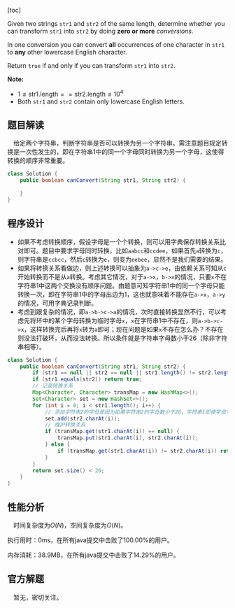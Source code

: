 [toc]

Given two strings `str1` and `str2` of the same length, determine whether you can transform `str1` into `str2` by doing **zero or more** *conversions*.

In one conversion you can convert **all** occurrences of one character in `str1` to **any** other lowercase English character.

Return `true` if and only if you can transform `str1` into `str2`.



**Note:**

* $1 \le \text{str1.length} == \text{str2.length} \le 10^4$
* Both `str1` and `str2` contain only lowercase English letters.



## 题目解读

&emsp;给定两个字符串，判断字符串是否可以转换为另一个字符串。需注意题目规定转换是一次性发生的，即在字符串1中的同一个字母同时转换为另一个字母，这使得转换的顺序非常重要。

```java
class Solution {
    public boolean canConvert(String str1, String str2) {
    
    }
}
```

## 程序设计

* 如果不考虑转换顺序，假设字母是一个个转换，则可以用字典保存转换关系比对即可。题目中要求字母同时转换，比如`aabcc`和`ccdee`，如果首先`a`转换为`c`，则字符串是`ccbcc`，然后`c`转换为`e`，则变为`eebee`，显然不是我们需要的结果。
* 如果将转换关系看做边，则上述转换可以抽象为`a->c->e`，由依赖关系可知从`c`开始转换而不是从`a`转换。考虑其它情况，对于`a->x`，`b->x`的情况，只要`x`不在字符串1中这两个交换没有顺序问题。由题意可知字符串1中的同一个字母只能转换一次，即在字符串1中的字母出边为1，这也就意味着不能存在`a->x`，`a->y`的情况，可用字典记录判断。
* 考虑到跟复杂的情况，即`a->b->c->a`的情况，次时直接转换显然不行，可以考虑先将环中的某个字母转换为临时字母`x`，`x`在字符串1中不存在，则`a->b->c->x`，这样转换完后再将`x`转为`a`即可；现在问题是如果`x`不存在怎么办？不存在则没法打破环，从而没法转换。所以条件就是字符串字母数小于26（除非字符串相等）。

```java
class Solution {
    public boolean canConvert(String str1, String str2) {
        if (str1 == null || str2 == null || str1.length() != str2.length()) throw new IllegalArgumentException("invalid param");
        if (str1.equals(str2)) return true;
        // 记录转换关系
        Map<Character, Character> transMap = new HashMap<>();
        Set<Character> set = new HashSet<>();
        for (int i = 0; i < str1.length(); i++) {
            // 添加字符串2的字母是因为如果字符串2的字母数少于26，字符串1即使字母等于26，意味者存在多个字母转为同一个字母，合法，而如果字符串2字母数为26，则字符串1字母数必然为26（否则map判断会返回false），故根据字符串2判断环路
            set.add(str2.charAt(i));
            // 维护转换关系
            if (transMap.get(str1.charAt(i)) == null) {
                transMap.put(str1.charAt(i), str2.charAt(i));
            } else {
                if (transMap.get(str1.charAt(i)) != str2.charAt(i)) return false;
            }
        }
        return set.size() < 26;
    }
}
```

## 性能分析

&emsp;时间复杂度为$O(N)$，空间复杂度为$O(N)$。

执行用时：0ms，在所有java提交中击败了100.00%的用户。

内存消耗：38.9MB，在所有java提交中击败了14.29%的用户。

## 官方解题

&emsp;暂无，密切关注。